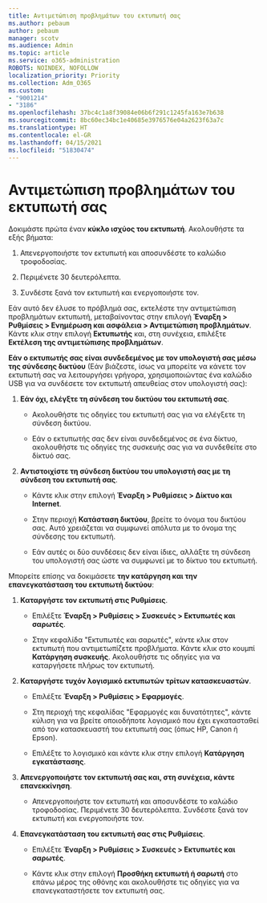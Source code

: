 ```yaml
---
title: Αντιμετώπιση προβλημάτων του εκτυπωτή σας
ms.author: pebaum
author: pebaum
manager: scotv
ms.audience: Admin
ms.topic: article
ms.service: o365-administration
ROBOTS: NOINDEX, NOFOLLOW
localization_priority: Priority
ms.collection: Adm_O365
ms.custom:
- "9001214"
- "3186"
ms.openlocfilehash: 37bc4c1a8f39084e06b6f291c1245fa163e7b638
ms.sourcegitcommit: 8bc60ec34bc1e40685e3976576e04a2623f63a7c
ms.translationtype: HT
ms.contentlocale: el-GR
ms.lasthandoff: 04/15/2021
ms.locfileid: "51830474"
---
```

# <a name="troubleshoot-your-printer"></a>Αντιμετώπιση προβλημάτων του εκτυπωτή σας

Δοκιμάστε πρώτα έναν **κύκλο ισχύος του εκτυπωτή**. Ακολουθήστε τα εξής βήματα:

1. Απενεργοποιήστε τον εκτυπωτή και αποσυνδέστε το καλώδιο τροφοδοσίας.

2. Περιμένετε 30 δευτερόλεπτα.

3. Συνδέστε ξανά τον εκτυπωτή και ενεργοποιήστε τον.

Εάν αυτό δεν έλυσε το πρόβλημά σας, εκτελέστε την αντιμετώπιση προβλημάτων εκτυπωτή, μεταβαίνοντας στην επιλογή **Έναρξη > Ρυθμίσεις > Ενημέρωση και ασφάλεια > Αντιμετώπιση προβλημάτων**. Κάντε κλικ στην επιλογή **Εκτυπωτής** και, στη συνέχεια, επιλέξτε **Εκτέλεση της αντιμετώπισης προβλημάτων**.

**Εάν ο εκτυπωτής σας είναι συνδεδεμένος με τον υπολογιστή σας μέσω της σύνδεσης δικτύου** (Εάν βιάζεστε, ίσως να μπορείτε να κάνετε τον εκτυπωτή σας να λειτουργήσει γρήγορα, χρησιμοποιώντας ένα καλώδιο USB για να συνδέσετε τον εκτυπωτή απευθείας στον υπολογιστή σας):

1. **Εάν όχι, ελέγξτε τη σύνδεση του δικτύου του εκτυπωτή σας**.
    
    - Ακολουθήστε τις οδηγίες του εκτυπωτή σας για να ελέγξετε τη σύνδεση δικτύου.

    - Εάν ο εκτυπωτής σας δεν είναι συνδεδεμένος σε ένα δίκτυο, ακολουθήστε τις οδηγίες της συσκευής σας για να συνδεθείτε στο δίκτυό σας.

2. **Αντιστοιχίστε τη σύνδεση δικτύου του υπολογιστή σας με τη σύνδεση του εκτυπωτή σας**.

    - Κάντε κλικ στην επιλογή **Έναρξη > Ρυθμίσεις > Δίκτυο και Internet**.

    - Στην περιοχή **Κατάσταση δικτύου**, βρείτε το όνομα του δικτύου σας. Αυτό χρειάζεται να συμφωνεί απόλυτα με το όνομα της σύνδεσης του εκτυπωτή.

    - Εάν αυτές οι δύο συνδέσεις δεν είναι ίδιες, αλλάξτε τη σύνδεση του υπολογιστή σας ώστε να συμφωνεί με το δίκτυο του εκτυπωτή.

Μπορείτε επίσης να δοκιμάσετε **την κατάργηση και την επανεγκατάσταση του εκτυπωτή δικτύου**:

1. **Καταργήστε τον εκτυπωτή στις Ρυθμίσεις**.

    - Επιλέξτε **Έναρξη > Ρυθμίσεις > Συσκευές > Εκτυπωτές και σαρωτές**.

    - Στην κεφαλίδα "Εκτυπωτές και σαρωτές", κάντε κλικ στον εκτυπωτή που αντιμετωπίζετε προβλήματα. Κάντε κλικ στο κουμπί **Κατάργηση συσκευής**. Ακολουθήστε τις οδηγίες για να καταργήσετε πλήρως τον εκτυπωτή.

2. **Καταργήστε τυχόν λογισμικό εκτυπωτών τρίτων κατασκευαστών**.

    - Επιλέξτε **Έναρξη > Ρυθμίσεις > Εφαρμογές**.

    - Στη περιοχή της κεφαλίδας "Εφαρμογές και δυνατότητες", κάντε κύλιση για να βρείτε οποιοδήποτε λογισμικό που έχει εγκατασταθεί από τον κατασκευαστή του εκτυπωτή σας (όπως HP, Canon ή Epson).

    - Επιλέξτε το λογισμικό και κάντε κλικ στην επιλογή **Κατάργηση εγκατάστασης**.

3. **Απενεργοποιήστε τον εκτυπωτή σας και, στη συνέχεια, κάντε επανεκκίνηση**.

    - Απενεργοποιήστε τον εκτυπωτή και αποσυνδέστε το καλώδιο τροφοδοσίας. Περιμένετε 30 δευτερόλεπτα. Συνδέστε ξανά τον εκτυπωτή και ενεργοποιήστε τον.

4. **Επανεγκατάσταση του εκτυπωτή σας στις Ρυθμίσεις**.

    - Επιλέξτε **Έναρξη > Ρυθμίσεις > Συσκευές > Εκτυπωτές και σαρωτές**.
 
    - Κάντε κλικ στην επιλογή **Προσθήκη εκτυπωτή ή σαρωτή** στο επάνω μέρος της οθόνης και ακολουθήστε τις οδηγίες για να επανεγκαταστήσετε τον εκτυπωτή σας.
